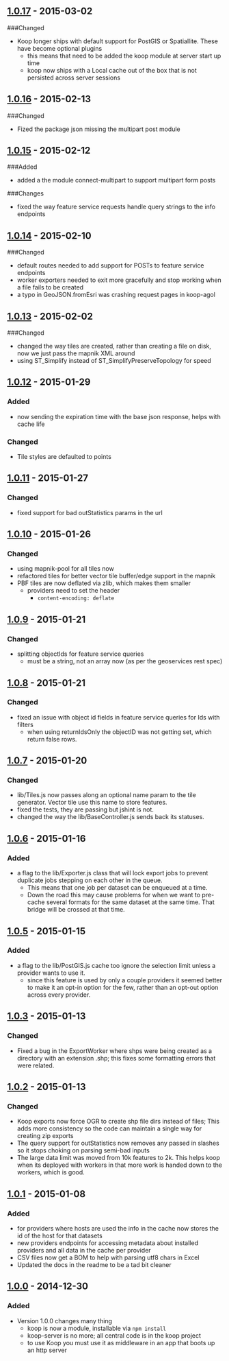 
## [1.0.17](https://github.com/Esri/koop/releases/tag/v1.0.17) - 2015-03-02
###Changed
- Koop longer ships with default support for PostGIS or Spatiallite. These have become optional plugins
  - this means that need to be added the koop module at server start up time
  - koop now ships with a Local cache out of the box that is not persisted across server sessions


## [1.0.16](https://github.com/Esri/koop/releases/tag/v1.0.16) - 2015-02-13
###Changed
- Fized the package json missing the multipart post module  

## [1.0.15](https://github.com/Esri/koop/releases/tag/v1.0.15) - 2015-02-12
###Added
- added a the module connect-multipart to support multipart form posts

###Changes
- fixed the way feature service requests handle query strings to the info endpoints


## [1.0.14](https://github.com/Esri/koop/releases/tag/v1.0.14) - 2015-02-10
###Changed
- default routes needed to add support for POSTs to feature service endpoints
- worker exporters needed to exit more gracefully and stop working when a file fails to be created
- a typo in GeoJSON.fromEsri was crashing request pages in koop-agol
 

## [1.0.13](https://github.com/Esri/koop/releases/tag/v1.0.13) - 2015-02-02
###Changed 
- changed the way tiles are created, rather than creating a file on disk, now we just pass the mapnik XML around 
- using ST_Simplify instead of ST_SimplifyPreserveTopology for speed 

## [1.0.12](https://github.com/Esri/koop/releases/tag/v1.0.12) - 2015-01-29
### Added
- now sending the expiration time with the base json response, helps with cache life

### Changed 
- Tile styles are defaulted to points

## [1.0.11](https://github.com/Esri/koop/releases/tag/v1.0.11) - 2015-01-27
### Changed
- fixed support for bad outStatistics params in the url

## [1.0.10](https://github.com/Esri/koop/releases/tag/v1.0.10) - 2015-01-26
### Changed
- using mapnik-pool for all tiles now
- refactored tiles for better vector tile buffer/edge support in the mapnik
- PBF tiles are now deflated via zlib, which makes them smaller
  - providers need to set the header
    - `content-encoding: deflate`

## [1.0.9](https://github.com/Esri/koop/releases/tag/v1.0.9) - 2015-01-21
### Changed
- splitting objectIds for feature service queries
  - must be a string, not an array now (as per the geoservices rest spec)

## [1.0.8](https://github.com/Esri/koop/releases/tag/v1.0.8) - 2015-01-21
### Changed
- fixed an issue with object id fields in feature service queries for Ids with filters
  - when using returnIdsOnly the objectID was not getting set, which return false rows. 

## [1.0.7](https://github.com/Esri/koop/releases/tag/v1.0.7) - 2015-01-20
### Changed 
- lib/Tiles.js now passes along an optional name param to the tile generator. Vector tile use this name to store features. 
- fixed the tests, they are passing but jshint is not. 
- changed the way the lib/BaseController.js sends back its statuses. 

## [1.0.6](https://github.com/Esri/koop/releases/tag/v1.0.6) - 2015-01-16
### Added
- a flag to the lib/Exporter.js class that will lock export jobs to prevent duplicate jobs stepping on each other in the queue. 
  - This means that one job per dataset can be enqueued at a time. 
  - Down the road this may cause problems for when we want to pre-cache several formats for the same dataset at the same time. That bridge will be crossed at that time.  

## [1.0.5](https://github.com/Esri/koop/releases/tag/v1.0.5) - 2015-01-15
### Added 
- a flag to the lib/PostGIS.js cache too ignore the selection limit unless a provider wants to use it.
  - since this feature is used by only a couple providers it seemed better to make it an opt-in option for the few, rather than an opt-out option across every provider.  

## [1.0.3](https://github.com/Esri/koop/releases/tag/v1.0.3) - 2015-01-13
### Changed
- Fixed a bug in the ExportWorker where shps were being created as a directory with an extension .shp; this fixes some formatting errors that were related. 

## [1.0.2](https://github.com/Esri/koop/releases/tag/v1.0.2) - 2015-01-13
### Changed
- Koop exports now force OGR to create shp file dirs instead of files; This adds more consistency so the code can maintain a single way for creating zip exports
- The query support for outStatistics now removes any passed in slashes so it stops choking on parsing semi-bad inputs
- The large data limit was moved from 10k features to 2k. This helps koop when its deployed with workers in that more work is handed down to the workers, which is good. 


## [1.0.1](https://github.com/Esri/koop/releases/tag/1.0.1) - 2015-01-08
### Added
- for providers where hosts are used the info in the cache now stores the id of the host for that datasets
- new providers endpoints for accessing metadata about installed providers and all data in the cache per provider
- CSV files now get a BOM to help with parsing utf8 chars in Excel
- Updated the docs in the readme to be a tad bit cleaner

## [1.0.0](https://github.com/Esri/koop/releases/tag/1.0.0) - 2014-12-30
### Added
- Version 1.0.0 changes many thing
  - koop is now a module, installable via `npm install`
  - koop-server is no more; all central code is in the koop project
  - to use Koop you must use it as middleware in an app that boots up an http server 
